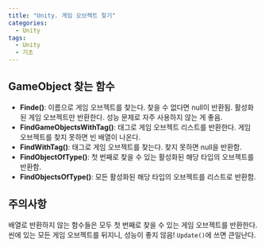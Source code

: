 ```yaml
---
title: "Unity. 게임 오브젝트 찾기"
categories:
  - Unity
tags:
  - Unity
  - 기초
---
```


## GameObject 찾는 함수

- **Finde()**: 이름으로 게임 오브젝트를 찾는다. 찾을 수 없다면 null이 반환됨. 활성화된 게임 오브젝트만 반환한다. 성능 문제로 자주 사용하지 않는 게 좋음.
- **FindGameObjectsWithTag()**: 태그로 게임 오브젝트 리스트를 반환한다. 게임 오브젝트를 찾지 못하면 빈 배열이 나온다.
- **FindWithTag()**: 태그로 게임 오브젝트를 찾는다. 찾지 못하면 null을 반환함.
- **FindObjectOfType()**: 첫 번째로 찾을 수 있는 활성화된 해당 타입의 오브젝트를 반환함.
- **FindObjectsOfType()**: 모든 활성화된 해당 타입의 오브젝트를 리스트로 반환함.

## 주의사항

배열로 반환하지 않는 함수들은 모두 첫 번째로 찾을 수 있는 게임 오브젝트를 반환한다. 씬에 있는 모든 게임 오브젝트를 뒤지니, 성능이 좋지 않음! `Update()`에 쓰면 큰일난다.